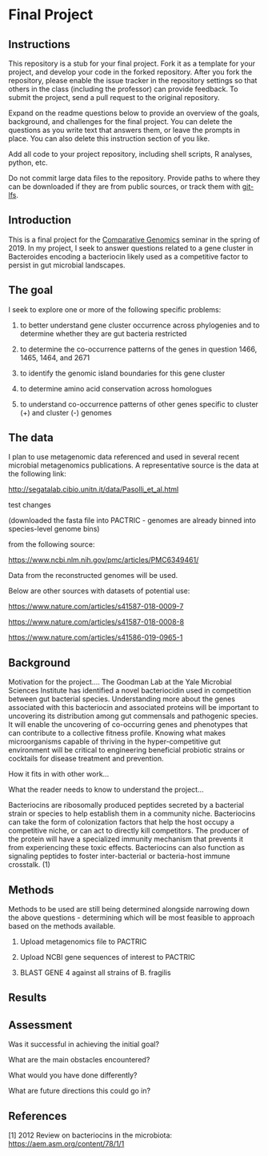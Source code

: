 # Final Project

## Instructions

This repository is a stub for your final project. Fork it as a template for your project, and develop your code in the forked repository. After you fork the repository, please enable the issue tracker in the repository settings so that others in the class (including the professor) can provide feedback. To submit the project, send a pull request to the original repository.

Expand on the readme questions below to provide an overview of the goals, background, and challenges for the final project. You can delete the questions as you write text that answers them, or leave the prompts in place. You can also delete this instruction section of you like.

Add all code to your project repository, including shell scripts, R analyses, python, etc.

Do not commit large data files to the repository. Provide paths to where they can be downloaded if they
are from public sources, or track them with [git-lfs](https://git-lfs.github.com).

## Introduction

This is a final project for the [Comparative Genomics](https://github.com/Yale-EEB723/syllabus) seminar in the spring of 2019. In my project, I seek to answer questions related to a gene cluster in Bacteroides encoding a bacteriocin likely used as a competitive factor to persist in gut microbial landscapes.

## The goal

I seek to explore one or more of the following specific problems:

1. to better understand gene cluster occurrence across phylogenies and to determine whether they are gut bacteria restricted

2. to determine the co-occurrence patterns of the genes in question 1466, 1465, 1464, and 2671

3. to identify the genomic island boundaries for this gene cluster

4. to determine amino acid conservation across homologues

5. to understand co-occurrence patterns of other genes specific to cluster (+) and cluster (-) genomes


## The data

I plan to use metagenomic data referenced and used in several recent microbial metagenomics publications. A representative source is the data at the following link:

http://segatalab.cibio.unitn.it/data/Pasolli_et_al.html

test changes

(downloaded the fasta file into PACTRIC - genomes are already binned into species-level genome bins)

from the following source:

https://www.ncbi.nlm.nih.gov/pmc/articles/PMC6349461/

Data from the reconstructed genomes will be used.

Below are other sources with datasets of potential use:

https://www.nature.com/articles/s41587-018-0009-7

https://www.nature.com/articles/s41587-018-0008-8

https://www.nature.com/articles/s41586-019-0965-1


## Background

Motivation for the project....
The Goodman Lab at the Yale Microbial Sciences Institute has identified a novel bacteriocidin used in competition between gut bacterial species. Understanding more about the genes associated with this bacteriocin and associated proteins will be important to uncovering its distribution among gut commensals and pathogenic species. It will enable the uncovering of co-occurring genes and phenotypes that can contribute to a collective fitness profile. Knowing what makes microorganisms capable of thriving in the hyper-competitive gut environment will be critical to engineering beneficial probiotic strains or cocktails for disease treatment and prevention.

How it fits in with other work...



What the reader needs to know to understand the project...

Bacteriocins are ribosomally produced peptides secreted by a bacterial strain or species to help establish them in a community niche. Bacteriocins can take the form of colonization factors that help the host occupy a competitive niche, or can act to directly kill competitors. The producer of the protein will have a specialized immunity mechanism that prevents it from experiencing these toxic effects. Bacteriocins can also function as signaling peptides to foster inter-bacterial or bacteria-host immune crosstalk. (1)


## Methods

Methods to be used are still being determined alongside narrowing down the above questions - determining which will be most feasible to approach based on the methods available.

1. Upload metagenomics file to PACTRIC

2. Upload NCBI gene sequences of interest to PACTRIC

3. BLAST GENE 4 against all strains of B. fragilis

## Results


## Assessment

Was it successful in achieving the initial goal?

What are the main obstacles encountered?

What would you have done differently?

What are future directions this could go in?

## References

[1] 2012 Review on bacteriocins in the microbiota: https://aem.asm.org/content/78/1/1
